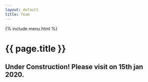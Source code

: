 ```yaml
--- 
layout: default
title: Team
---
```

{% include menu.html %}

# {{ page.title }}
## Under Construction! Please visit on 15th jan 2020.
